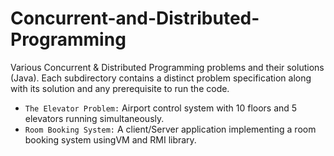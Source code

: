 # Concurrent-and-Distributed-Programming
Various Concurrent &amp; Distributed Programming problems and their solutions (Java). Each subdirectory contains a distinct problem specification along with its solution and any prerequisite to run the code.

- `The Elevator Problem:` Airport control system with 10 floors and 5 elevators running simultaneously.
- `Room Booking System:` A client/Server application implementing a room booking system usingVM and RMI library.
